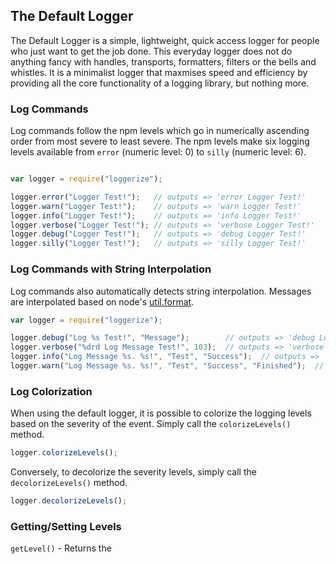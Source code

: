 
## The Default Logger

The Default Logger is a simple, lightweight, quick access logger for people 
who just want to get the job done. This everyday logger does not do anything 
fancy with handles, transports, formatters, filters or the bells and whistles. 
It is a minimalist logger that maxmises speed and efficiency by providing all 
the core functionality of a logging library, but nothing more.

### Log Commands

Log commands follow the npm levels which go in numerically ascending order from 
most severe to least severe. The npm levels make six logging levels available 
from `error` (numeric level: 0) to `silly` (numeric level: 6).

```javascript

var logger = require("loggerize");

logger.error("Logger Test!");	// outputs => 'error Logger Test!'
logger.warn("Logger Test!");	// outputs => 'warn Logger Test!'
logger.info("Logger Test!"); 	// outputs => 'info Logger Test!'
logger.verbose("Logger Test!"); // outputs => 'verbose Logger Test!'
logger.debug("Logger Test!");	// outputs => 'debug Logger Test!'
logger.silly("Logger Test!");	// outputs => 'silly Logger Test!'
```

### Log Commands with String Interpolation

Log commands also automatically detects string interpolation. Messages are 
interpolated based on node's 
[util.format](https://nodejs.org/api/util.html#util_util_format_format_args ). 

```javascript
var logger = require("loggerize");

logger.debug("Log %s Test!", "Message");		// outputs => 'debug Log Message Test!'
logger.verbose("%drd Log Message Test!", 103);	// outputs => 'verbose 103rd Log Message Test!'
logger.info("Log Message %s. %s!", "Test", "Success");	// outputs => 'info Log Message Test. Success!'
logger.warn("Log Message %s. %s!", "Test", "Success", "Finished");	// outputs => 'warn Log Message Test. Success! Finished'
```
### Log Colorization

When using the default logger, it is possible to colorize the logging levels 
based on the severity of the event. Simply call the `colorizeLevels()` method. 

```javascript
logger.colorizeLevels();
```

Conversely, to decolorize the severity levels, simply call the 
`decolorizeLevels()` method.

```javascript
logger.decolorizeLevels();
```

### Getting/Setting Levels

`getLevel()` - Returns the 











